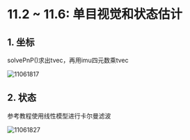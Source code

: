 # 11.2 ~ 11.6: 单目视觉和状态估计

## 1. 坐标

solvePnP()求出tvec，再用imu四元数乘tvec

![11061817](https://user-images.githubusercontent.com/59474508/200165613-942e2b84-2439-4aa6-b883-de2214ec1b4d.png)


## 2. 状态

参考教程使用线性模型进行卡尔曼滤波

![11061827](https://user-images.githubusercontent.com/59474508/200165670-e23a435d-56b6-49ea-9995-da92de30ed96.png)
